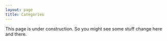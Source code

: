 ```yaml
---
layout: page
title: Categories
---
```


<p class="message">
  This page is under construction. So you might see some stuff change here and there.
</p>
